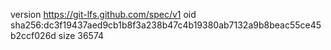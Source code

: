 version https://git-lfs.github.com/spec/v1
oid sha256:dc3f19437aed9cb1b8f3a238b47c4b19380ab7132a9b8beac55ce45b2ccf026d
size 36574

